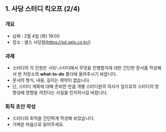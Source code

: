 ## 1. 사당 스터디 킥오프 (2/4)
### 개요
* 날짜 : 2월 4일 (화) 19:00
* 장소 : 셀스 사당점(https://sd.sels.co.kr/)

### 과제
* 스터디의 각 인원은 *사당-스터디*에서 무엇을 진행할지에 대한 간단한 문서를 작성해서 본 저장소의 **what-to-do** 폴더에 올려주시기 바랍니다.
* 문서의 형식, 내용, 길이는 제약이 없습니다.
* 단, 스터디 계획에 대해 준비한 만큼 개별 스터디원의 의사가 앞으로의 스터디의 방향성에 영향을 끼친다는 사실을 인지하시길 바랍니다.

### 회칙 초안 작성
* 스터디의 회칙을 간단하게 작성해 보았습니다.
* 가벼운 마음으로 읽어주세요.



